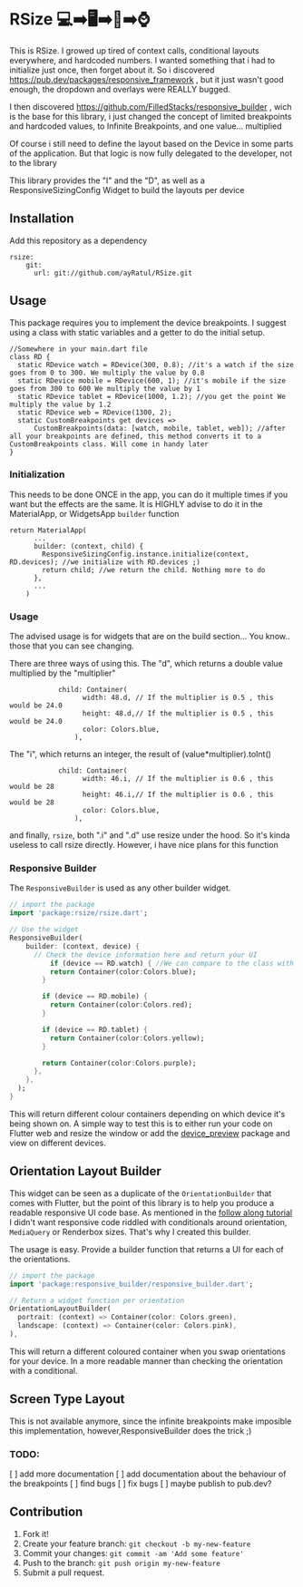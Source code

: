 # RSize 💻➡️🖥➡️📱➡️⌚️

This is RSize. I growed up tired of context calls, conditional layouts everywhere, and hardcoded numbers. I wanted something that i had to initialize just once, then forget about it. So i discovered  https://pub.dev/packages/responsive_framework , but it just wasn't good enough, the dropdown and overlays were REALLY bugged.

I then discovered https://github.com/FilledStacks/responsive_builder , wich is the base for this library, i just changed the concept of limited breakpoints and hardcoded values, to Infinite Breakpoints, and one value... multiplied


Of course i still need to define the layout based on the Device in some parts of the application. But that logic is now fully delegated to the developer, not to the library

This library provides the "I" and the "D", as well as a ResponsiveSizingConfig Widget to build the layouts per device



## Installation

Add this repository as a dependency

```
rsize: 
    git: 
      url: git://github.com/ayRatul/RSize.git
```

## Usage

This package requires you to implement the device breakpoints. I suggest using a class with static variables and a getter to do the initial setup.

```
//Somewhere in your main.dart file
class RD {
  static RDevice watch = RDevice(300, 0.8); //it's a watch if the size goes from 0 to 300. We multiply the value by 0.8
  static RDevice mobile = RDevice(600, 1); //it's mobile if the size goes from 300 to 600 We multiply the value by 1
  static RDevice tablet = RDevice(1000, 1.2); //you get the point We multiply the value by 1.2
  static RDevice web = RDevice(1300, 2);
  static CustomBreakpoints get devices =>
      CustomBreakpoints(data: [watch, mobile, tablet, web]); //after all your breakpoints are defined, this method converts it to a CustomBreakpoints class. Will come in handy later
}
```

### Initialization

This needs to be done ONCE in the app, you can do it multiple times if you want but the effects are the same. It is HIGHLY advise to do it in the MaterialApp, or WidgetsApp `builder` function

```
return MaterialApp(
      ...
      builder: (context, child) {
        ResponsiveSizingConfig.instance.initialize(context, RD.devices); //we initialize with RD.devices ;)
        return child; //we return the child. Nothing more to do
      },
      ...
    )

```

### Usage

The advised usage is for widgets that are on the build section... You know.. those that you can see changing.

There are three ways of using this.
The "d", which returns a double value multiplied by the "multiplier"

```
            child: Container(
                  width: 48.d, // If the multiplier is 0.5 , this would be 24.0
                  height: 48.d,// If the multiplier is 0.5 , this would be 24.0
                  color: Colors.blue,
                ),
```

The "i", which returns an integer, the result of (value*multiplier).toInt()

```
            child: Container(
                  width: 46.i, // If the multiplier is 0.6 , this would be 28
                  height: 46.i,// If the multiplier is 0.6 , this would be 28
                  color: Colors.blue,
                ),
```

and finally, `rsize`, both ".i" and ".d" use resize under the hood. So it's kinda useless to call rsize directly. However, i have nice plans for this function


### Responsive Builder

The `ResponsiveBuilder` is used as any other builder widget.

```dart
// import the package
import 'package:rsize/rsize.dart';

// Use the widget
ResponsiveBuilder(
    builder: (context, device) {
      // Check the device information here and return your UI
          if (device == RD.watch) { //We can compare to the class with static variables
          return Container(color:Colors.blue);
        }

        if (device == RD.mobile) {
          return Container(color:Colors.red);
        }

        if (device == RD.tablet) {
          return Container(color:Colors.yellow);
        }

        return Container(color:Colors.purple);
      },
    },
  );
}
```

This will return different colour containers depending on which device it's being shown on. A simple way to test this is to either run your code on Flutter web and resize the window or add the [device_preview](https://pub.dev/packages/device_preview) package and view on different devices.

## Orientation Layout Builder

This widget can be seen as a duplicate of the `OrientationBuilder` that comes with Flutter, but the point of this library is to help you produce a readable responsive UI code base. As mentioned in the [follow along tutorial](https://youtu.be/udsysUj-X4w) I didn't want responsive code riddled with conditionals around orientation, `MediaQuery` or Renderbox sizes. That's why I created this builder.

The usage is easy. Provide a builder function that returns a UI for each of the orientations.

```dart
// import the package
import 'package:responsive_builder/responsive_builder.dart';

// Return a widget function per orientation
OrientationLayoutBuilder(
  portrait: (context) => Container(color: Colors.green),
  landscape: (context) => Container(color: Colors.pink),
),
```

This will return a different coloured container when you swap orientations for your device. In a more readable manner than checking the orientation with a conditional.

## Screen Type Layout

This is not available anymore, since the infinite breakpoints make imposible this implementation, however,ResponsiveBuilder does the trick ;)

### TODO:
[ ] add more documentation
[ ] add documentation about the behaviour of the breakpoints
[ ] find bugs
[ ] fix bugs
[ ] maybe publish to pub.dev?

## Contribution

1. Fork it!
2. Create your feature branch: `git checkout -b my-new-feature`
3. Commit your changes: `git commit -am 'Add some feature'`
4. Push to the branch: `git push origin my-new-feature`
5. Submit a pull request.
